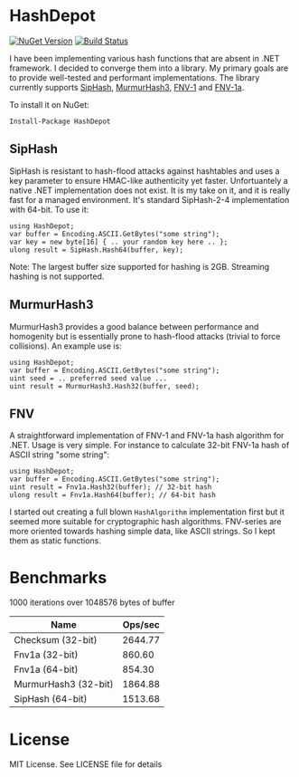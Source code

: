 # HashDepot
[![NuGet Version](https://img.shields.io/nuget/v/HashDepot.svg)](https://www.nuget.org/packages/HashDepot/)
[![Build Status](https://travis-ci.org/ssg/HashDepot.svg?branch=master)](https://travis-ci.org/ssg/HashDepot)

I have been implementing various hash functions that are absent in .NET framework. 
I decided to converge them into a library. My primary goals are to provide well-tested and 
performant implementations. The library currently supports [SipHash](https://131002.net/siphash/),
[MurmurHash3](https://en.wikipedia.org/wiki/MurmurHash),
[FNV-1](https://en.wikipedia.org/wiki/Fowler%E2%80%93Noll%E2%80%93Vo_hash_function#FNV-1_hash) and [FNV-1a](https://en.wikipedia.org/wiki/Fowler%E2%80%93Noll%E2%80%93Vo_hash_function#FNV-1a_hash). 

To install it on NuGet:

    Install-Package HashDepot

## SipHash
SipHash is resistant to hash-flood attacks against hashtables and uses
a key parameter to ensure HMAC-like authenticity yet faster. Unfortuantely a native 
.NET implementation does not exist. It is my take on it, and it is really fast for a 
managed environment. It's standard SipHash-2-4 implementation with 64-bit. To use it:

    using HashDepot;
    var buffer = Encoding.ASCII.GetBytes("some string");
    var key = new byte[16] { .. your random key here .. };
    ulong result = SipHash.Hash64(buffer, key);
    
Note: The largest buffer size supported for hashing is 2GB. Streaming
hashing is not supported.

## MurmurHash3
MurmurHash3 provides a good balance between performance and homogenity but is 
essentially prone to hash-flood attacks (trivial to force collisions). An example use is:

    using HashDepot;
    var buffer = Encoding.ASCII.GetBytes("some string");
    uint seed = .. preferred seed value ...
    uint result = MurmurHash3.Hash32(buffer, seed);

## FNV
A straightforward implementation of FNV-1 and FNV-1a hash algorithm for .NET. Usage is 
very simple. For instance to calculate 32-bit FNV-1a hash of ASCII string "some string":

    using HashDepot;
    var buffer = Encoding.ASCII.GetBytes("some string");
    uint result = Fnv1a.Hash32(buffer); // 32-bit hash
    ulong result = Fnv1a.Hash64(buffer); // 64-bit hash
  
I started out creating a full blown `HashAlgorithm` implementation first but it seemed more 
suitable for cryptographic hash algorithms. FNV-series are more oriented towards hashing 
simple data, like ASCII strings. So I kept them as static functions.

# Benchmarks

1000 iterations over 1048576 bytes of buffer

Name                  | Ops/sec
----------------------|---------------------------
Checksum (32-bit)     |    2644.77
Fnv1a (32-bit)        |     860.60
Fnv1a (64-bit)        |     854.30
MurmurHash3 (32-bit)  |    1864.88
SipHash (64-bit)      |    1513.68

# License
MIT License. See LICENSE file for details
